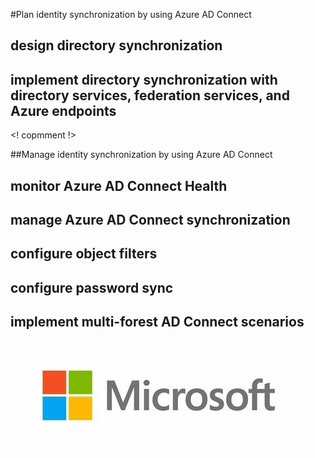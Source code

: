 #Plan identity synchronization by using Azure AD Connect
## design directory synchronization
## implement directory synchronization with directory services, federation services, and Azure endpoints
<! copmment !>

##Manage identity synchronization by using Azure AD Connect
## monitor Azure AD Connect Health
## manage Azure AD Connect synchronization
## configure object filters
## configure password sync
## implement multi-forest AD Connect scenarios
![Image showing secure hybrid access](/Images/Logo.jpg)

